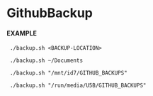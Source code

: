 # GithubBackup

#### EXAMPLE
` ./backup.sh <BACKUP-LOCATION>`

` ./backup.sh ~/Documents`

` ./backup.sh "/mnt/id7/GITHUB_BACKUPS"`

` ./backup.sh "/run/media/U5B/GITHUB_BACKUPS"`

